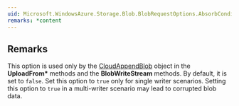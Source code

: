 ```yaml
---  
uid: Microsoft.WindowsAzure.Storage.Blob.BlobRequestOptions.AbsorbConditionalErrorsOnRetry  
remarks: *content  
---  
```

  
## Remarks  
 This option is used only by the [CloudAppendBlob](assetId:///T:Microsoft.WindowsAzure.Storage.Blob.CloudAppendBlob?qualifyHint=False&autoUpgrade=True) object in the **UploadFrom\*** methods and             the **BlobWriteStream** methods. By default, it is set to `false`. Set this option to `true` only for single writer scenarios.             Setting this option to `true` in a multi-writer scenario may lead to corrupted blob data.